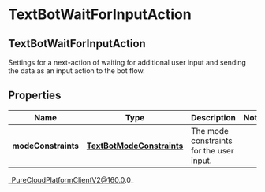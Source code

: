 # TextBotWaitForInputAction

## TextBotWaitForInputAction
Settings for a next-action of waiting for additional user input and sending the data as an input action to the bot flow.

## Properties

|Name | Type | Description | Notes|
|------------ | ------------- | ------------- | -------------|
| **modeConstraints** | [**TextBotModeConstraints**](TextBotModeConstraints) | The mode constraints for the user input. | |



_PureCloudPlatformClientV2@160.0.0_
